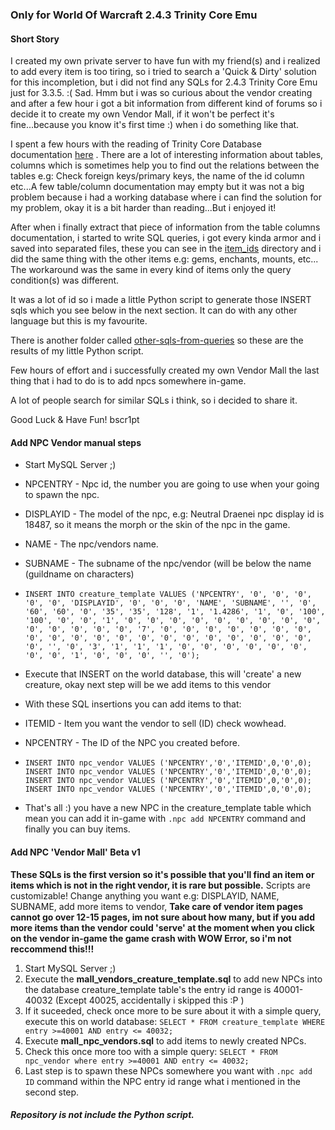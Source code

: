 ### Only for World Of Warcraft 2.4.3 Trinity Core Emu

#### Short Story

I created my own private server to have fun with my friend(s) and i realized to add every item is too tiring, so i tried to search a 'Quick & Dirty' solution for this incompletion, but i did not find any SQLs for 2.4.3 Trinity Core Emu just for 3.3.5. :( Sad.
Hmm but i was so curious about the vendor creating and after a few hour i got a bit information from different kind of forums so i decide it to create my own Vendor Mall, if it won't be perfect it's fine...because you know it's first time :) when i do something like that.

I spent a few hours with the reading of Trinity Core Database documentation [here](https://trinitycore.atlassian.net/wiki/spaces/tc/pages/2130075/Databases) .
There are a lot of interesting information about tables, columns which is sometimes help you to find out the relations between the tables e.g: Check foreign keys/primary keys, the name of the id column etc...A few table/column documentation may empty but it was not a big problem because i had a working database where i can find the solution for my problem, okay it is a bit harder than reading...But i enjoyed it!

After when i finally extract that piece of information from the table columns documentation, i started to write SQL queries, i got every kinda armor and i saved into separated files, these you can see in the [item_ids](item_ids) directory and i did the same thing with the other items e.g: gems, enchants, mounts, etc... The workaround was the same in every kind of items only the query condition(s) was different.

It was a lot of id so i made a little Python script to generate those INSERT sqls which you see below in the next section. It can do with any other language but this is my favourite.

There is another folder called [other-sqls-from-queries](other-sqls-from-queries) so these are the results of my little Python script.

Few hours of effort and i successfully created my own Vendor Mall the last thing that i had to do is to add npcs somewhere in-game.

A lot of people search for similar SQLs i think, so i decided to share it.

Good Luck & Have Fun!
bscr1pt

#### Add NPC Vendor manual steps

- Start MySQL Server ;)

- NPCENTRY - Npc id, the number you are going to use when your going to spawn the npc.
- DISPLAYID - The model of the npc, e.g: Neutral Draenei npc display id is 18487, so it means the morph or the skin of the npc in the game.
- NAME - The npc/vendors name.
- SUBNAME - The subname of the npc/vendor (will be below the name (guildname on characters)
- `INSERT INTO creature_template VALUES ('NPCENTRY', '0', '0', '0', '0', '0', 'DISPLAYID', '0', '0', '0', 'NAME', 'SUBNAME', '', '0', '60', '60', '0', '35', '35', '128', '1', '1.4286', '1', '0', '100', '100', '0', '0', '1', '0', '0', '0', '0', '0', '0', '0', '0', '0', '0', '0', '0', '0', '0', '7', '0', '0', '0', '0', '0', '0', '0', '0', '0', '0', '0', '0', '0', '0', '0', '0', '0', '0', '0', '0', '0', '', '0', '3', '1', '1', '1', '0', '0', '0', '0', '0', '0', '0', '0', '1', '0', '0', '0', '', '0');`

- Execute that INSERT on the world database, this will 'create' a new creature, okay next step will be we add items to this vendor
- With these SQL insertions you can add items to that:
- ITEMID - Item you want the vendor to sell (ID) check wowhead.
- NPCENTRY - The ID of the NPC you created before.
- ```INSERT INTO npc_vendor VALUES ('NPCENTRY','0','ITEMID',0,'0',0);
  INSERT INTO npc_vendor VALUES ('NPCENTRY','0','ITEMID',0,'0',0);
  INSERT INTO npc_vendor VALUES ('NPCENTRY','0','ITEMID',0,'0',0);
  INSERT INTO npc_vendor VALUES ('NPCENTRY','0','ITEMID',0,'0',0);
  INSERT INTO npc_vendor VALUES ('NPCENTRY','0','ITEMID',0,'0',0);
  ```
- That's all :) you have a new NPC in the creature_template table which mean you can add it in-game with `.npc add NPCENTRY` command and finally you can buy items.

#### Add NPC 'Vendor Mall' Beta v1

**These SQLs is the first version so it's possible that you'll find an item or items which is not in the right vendor, it is rare but possible.**
Scripts are customizable! Change anything you want e.g: DISPLAYID, NAME, SUBNAME, add more items to vendor, **Take care of vendor item pages cannot go over 12-15 pages, im not sure about how many, but if you add more items than the vendor could 'serve' at the moment when you click on the vendor in-game the game crash with WOW Error, so i'm not reccommend this!!!**

1. Start MySQL Server ;)
2. Execute the **mall_vendors_creature_template.sql** to add new NPCs into the database creature_template table's the entry id range is 40001-40032 (Except 40025, accidentally i skipped this :P )
3. If it suceeded, check once more to be sure about it with a simple query, execute this on world database: `SELECT * FROM creature_template WHERE entry >=40001 AND entry <= 40032;`
4. Execute **mall_npc_vendors.sql** to add items to newly created NPCs.
5. Check this once more too with a simple query: `SELECT * FROM npc_vendor where entry >=40001 AND entry <= 40032;`
6. Last step is to spawn these NPCs somewhere you want with `.npc add ID` command within the NPC entry id range what i mentioned in the second step.

##### Repository is not include the Python script.
